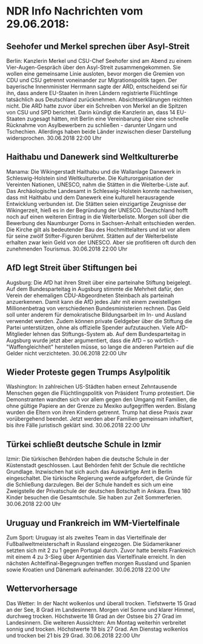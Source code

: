 # NDR Info Nachrichten vom 29.06.2018:


## Seehofer und Merkel sprechen über Asyl-Streit
Berlin: Kanzlerin Merkel und CSU-Chef Seehofer sind am Abend zu einem Vier-Augen-Gespräch über den Asyl-Streit zusammengekommen. Sie wollen eine gemeinsame Linie ausloten, bevor morgen die Gremien von CDU und CSU getrennt voneinander zur Migrationspolitik tagen. Der bayerische Innenminister Herrmann sagte der ARD, entscheidend sei für ihn, dass andere EU-Staaten in ihren Ländern registrierte Flüchtlinge tatsächlich aus Deutschland zurücknehmen. Absichtserklärungen reichten nicht. Die ARD hatte zuvor über ein Schreiben von Merkel an die Spitzen von CSU und SPD berichtet. Darin kündigt die Kanzlerin an, dass 14 EU-Staaten zugesagt hätten, mit Berlin eine Vereinbarung über eine schnelle Rücknahme von Asylbewerbern zu schließen - darunter Ungarn und Tschechien. Allerdings haben beide Länder inzwischen dieser Darstellung widersprochen. 30.06.2018 22:00 Uhr 

## Haithabu und Danewerk sind Weltkulturerbe
Manama: Die Wikingerstadt Haithabu und die Wallanlage Danewerk in Schleswig-Holstein sind Weltkulturerbe. Die Kulturorganisation der Vereinten Nationen, UNESCO, nahm die Stätten in die Welterbe-Liste auf. Das Archäologische Landesamt in Schleswig-Holstein konnte nachweisen, dass mit Haithabu und dem Danewerk eine kulturell herausragende Entwicklung verbunden ist. Die Stätten seien einzigartige Zeugnisse der Wikingerzeit, hieß es in der Begründung der UNESCO. Deutschland hofft noch auf einen weiteren Eintrag in die Welterbeliste. Morgen soll über die Bewerbung des Naumburger Doms in Sachsen-Anhalt entschieden werden. Die Kirche gilt als bedeutender Bau des Hochmittelalters und ist vor allem für seine zwölf Stifter-Figuren berühmt. Stätten auf der Welterbeliste erhalten zwar kein Geld von der UNESCO. Aber sie profitieren oft durch den zunehmenden Tourismus. 30.06.2018 22:00 Uhr 

## AfD legt Streit über Stiftungen bei
Augsburg: Die AfD hat ihren Streit über eine parteinahe Stiftung beigelegt. Auf dem Bundesparteitag in Augsburg stimmte die Mehrheit dafür, den Verein der ehemaligen CDU-Abgeordneten Steinbach als parteinah anzuerkennen. Damit kann die AfD jedes Jahr mit einem zweistelligen Millionenbetrag von verschiedenen Bundesministerien rechnen. Das Geld soll unter anderem für demokratische Bildungsarbeit im In- und Ausland verwendet werden. Zudem können private Geldgeber über die Stiftung die Partei unterstützen, ohne als offizielle Spender aufzutauchen. Viele AfD-Mitglieder lehnen das Stiftungs-System ab. Auf dem Bundesparteitag in Augsburg wurde jetzt aber argumentiert, dass die AfD – so wörtlich - "Waffengleichheit" herstellen müsse, so lange die anderen Parteien auf die Gelder nicht verzichteten. 30.06.2018 22:00 Uhr 

## Wieder Proteste gegen Trumps Asylpolitik
Washington: In zahlreichen US-Städten haben erneut Zehntausende Menschen gegen die Flüchtlingspolitik von Präsident Trump protestiert. Die Demonstranten wandten sich vor allem gegen den Umgang mit Familien, die ohne gültige Papiere an der Grenze zu Mexiko aufgegriffen werden. Bislang wurden die Eltern von ihren Kindern getrennt. Trump hat diese Praxis zwar vorübergehend beendet. Jetzt werden aber Familien gemeinsam inhaftiert, bis ihre Fälle juristisch geklärt sind. 30.06.2018 22:00 Uhr 

## Türkei schließt deutsche Schule in Izmir
Izmir: Die türkischen Behörden haben die deutsche Schule in der Küstenstadt geschlossen. Laut Behörden fehlt der Schule die rechtliche Grundlage. Inzwischen hat sich auch das Auswärtige Amt in Berlin eingeschaltet. Die türkische Regierung werde aufgefordert, die Gründe für die Schließung darzulegen. Bei der Schule handelt es sich um eine Zweigstelle der Privatschule der deutschen Botschaft in Ankara. Etwa 180 Kinder besuchen die Gesamtschule. Sie haben zur Zeit Sommerferien. 30.06.2018 22:00 Uhr 

## Uruguay und Frankreich im WM-Viertelfinale
Zum Sport: Uruguay ist als zweites Team in das Viertelfinale der Fußballweltmeisterschaft in Russland eingezogen. Die Südamerikaner setzten sich mit 2 zu 1 gegen Portugal durch. Zuvor hatte bereits Frankreich mit einem 4 zu 3-Sieg über Argentinien das Viertelfinale erreicht. In den nächsten Achtelfinal-Begegnungen treffen morgen Russland und Spanien sowie Kroatien und Dänemark aufeinander. 30.06.2018 22:00 Uhr 

## Wettervorhersage
Das Wetter: In der Nacht wolkenlos und überall trocken. Tiefstwerte 15 Grad an der See, 8 Grad im Landesinnern. Morgen viel Sonne und klarer Himmel, durchweg trocken. Höchstwerte 18 Grad an der Ostsee bis 27 Grad im Landesinnern. Die weiteren Aussichten: Am Montag weiterhin verbreitet sonnig und trocken. Höchstwerte 19 bis 27 Grad. Am Dienstag wolkenlos und trocken bei 21 bis 29 Grad. 30.06.2018 22:00 Uhr 
